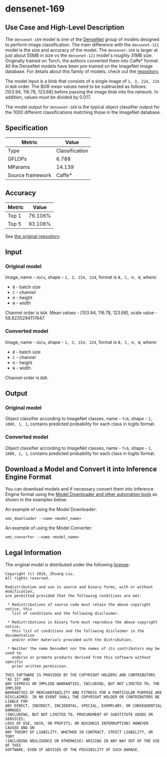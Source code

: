 # densenet-169

## Use Case and High-Level Description

The `densenet-169` model is one of the [DenseNet](https://arxiv.org/abs/1608.06993)
group of models designed to perform image classification. The main difference with
the `densenet-121` model is the size and accuracy of the model. The `densenet-169`
is larger at just about 55MB in size vs the `densenet-121` model's roughly 31MB size.
Originally trained on Torch, the authors converted them into Caffe\* format. All
the DenseNet models have been pre-trained on the ImageNet image database. For details
about this family of models, check out the [repository](https://github.com/shicai/DenseNet-Caffe).

The model input is a blob that consists of a single image of `1, 3, 224, 224` in `BGR`
order. The BGR mean values need to be subtracted as follows: [103.94, 116.78, 123.68]
before passing the image blob into the network. In addition, values must be divided
by 0.017.

The model output for `densenet-169` is the typical object classifier output for
the 1000 different classifications matching those in the ImageNet database.

## Specification

| Metric            | Value         |
|-------------------|---------------|
| Type              | Classification|
| GFLOPs            | 6.788         |
| MParams           | 14.139        |
| Source framework  | Caffe\*       |

## Accuracy

| Metric | Value   |
| ------ | ------- |
| Top 1  | 76.106% |
| Top 5  | 93.106% |

See [the original repository](https://github.com/shicai/DenseNet-Caffe).

## Input

### Original model

Image, name - `data`,  shape - `1, 3, 224, 224`, format is `B, C, H, W`, where:

- `B` - batch size
- `C` - channel
- `H` - height
- `W` - width

Channel order is `BGR`.
Mean values - [103.94, 116.78, 123.68], scale value - 58.8235294117647.

### Converted model

Image, name - `data`,  shape - `1, 3, 224, 224`, format is `B, C, H, W`, where:

- `B` - batch size
- `C` - channel
- `H` - height
- `W` - width

Channel order is `BGR`.

## Output

### Original model

Object classifier according to ImageNet classes, name - `fc6`,  shape - `1, 1000, 1, 1`, contains predicted
probability for each class in logits format.

### Converted model

Object classifier according to ImageNet classes, name - `fc6`,  shape - `1, 1000, 1, 1`, contains predicted
probability for each class in logits format.

## Download a Model and Convert it into Inference Engine Format

You can download models and if necessary convert them into Inference Engine format using the [Model Downloader and other automation tools](../../../tools/model_tools/README.md) as shown in the examples below.

An example of using the Model Downloader:
```
omz_downloader --name <model_name>
```

An example of using the Model Converter:
```
omz_converter --name <model_name>
```

## Legal Information

The original model is distributed under the following
[license](https://raw.githubusercontent.com/liuzhuang13/DenseNet/master/LICENSE):

```
Copyright (c) 2016, Zhuang Liu.
All rights reserved.

Redistribution and use in source and binary forms, with or without modification,
are permitted provided that the following conditions are met:

 * Redistributions of source code must retain the above copyright notice, this
   list of conditions and the following disclaimer.

 * Redistributions in binary form must reproduce the above copyright notice,
   this list of conditions and the following disclaimer in the documentation
   and/or other materials provided with the distribution.

 * Neither the name DenseNet nor the names of its contributors may be used to
   endorse or promote products derived from this software without specific
   prior written permission.

THIS SOFTWARE IS PROVIDED BY THE COPYRIGHT HOLDERS AND CONTRIBUTORS "AS IS" AND
ANY EXPRESS OR IMPLIED WARRANTIES, INCLUDING, BUT NOT LIMITED TO, THE IMPLIED
WARRANTIES OF MERCHANTABILITY AND FITNESS FOR A PARTICULAR PURPOSE ARE
DISCLAIMED. IN NO EVENT SHALL THE COPYRIGHT HOLDER OR CONTRIBUTORS BE LIABLE FOR
ANY DIRECT, INDIRECT, INCIDENTAL, SPECIAL, EXEMPLARY, OR CONSEQUENTIAL DAMAGES
(INCLUDING, BUT NOT LIMITED TO, PROCUREMENT OF SUBSTITUTE GOODS OR SERVICES;
LOSS OF USE, DATA, OR PROFITS; OR BUSINESS INTERRUPTION) HOWEVER CAUSED AND ON
ANY THEORY OF LIABILITY, WHETHER IN CONTRACT, STRICT LIABILITY, OR TORT
(INCLUDING NEGLIGENCE OR OTHERWISE) ARISING IN ANY WAY OUT OF THE USE OF THIS
SOFTWARE, EVEN IF ADVISED OF THE POSSIBILITY OF SUCH DAMAGE.
```
